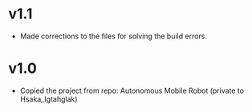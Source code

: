 # v1.1
* Made corrections to the files for solving the build errors.

# v1.0
* Copied the project from repo: Autonomous Mobile Robot (private to Hsaka_Igtahglak)
